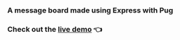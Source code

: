 ### A message board made using Express with Pug
### Check out the [live demo](https://khangs-message-board.fly.dev/) 👈

